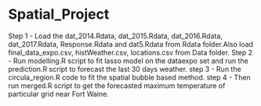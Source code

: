 # Spatial_Project
Step 1 - Load the dat_2014.Rdata, dat_2015.Rdata, dat_2016.Rdata, dat_2017.Rdata, Response.Rdata and dat5.Rdata from Rdata folder.Also load final_data_expo.csv, histWeather.csv, locations.csv from Data folder.
Step 2 - Run modelling.R script to fit lasso model on the dataexpo set and run the prediction.R script to forecast the last 30 days weather.
step 3 - Run the circula_region.R code to fit the spatial bubble based method.
step 4 - Then run merged.R script to get the forecasted maximum temperature of particular grid near Fort Waine.
